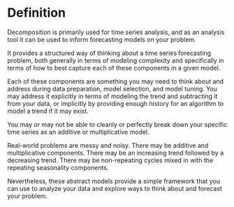 # Definition 
Decomposition is primarily used for time series analysis, and as an analysis tool it can be used to inform forecasting models on your problem.

It provides a structured way of thinking about a time series forecasting problem, both generally in terms of modeling complexity and specifically in terms of how to best capture each of these components in a given model.

Each of these components are something you may need to think about and address during data preparation, model selection, and model tuning. You may address it explicitly in terms of modeling the trend and subtracting it from your data, or implicitly by providing enough history for an algorithm to model a trend if it may exist.

You may or may not be able to cleanly or perfectly break down your specific time series as an additive or multiplicative model.

Real-world problems are messy and noisy. There may be additive and multiplicative components. There may be an increasing trend followed by a decreasing trend. There may be non-repeating cycles mixed in with the repeating seasonality components.

Nevertheless, these abstract models provide a simple framework that you can use to analyze your data and explore ways to think about and forecast your problem.

